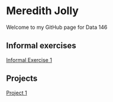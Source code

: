 # Meredith Jolly

Welcome to my GitHub page for Data 146

## Informal exercises 
[Informal Exercise 1](https://meredithjolly.github.io/data146/gapminder.html)  

## Projects 
[Project 1](https://meredithjolly.github.io/data146/project1.html)  
